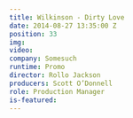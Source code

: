```yaml
---
title: Wilkinson - Dirty Love
date: 2014-08-27 13:35:00 Z
position: 33
img: 
video: 
company: Somesuch
runtime: Promo
director: Rollo Jackson
producers: Scott O’Donnell
role: Production Manager
is-featured: 
---
```


